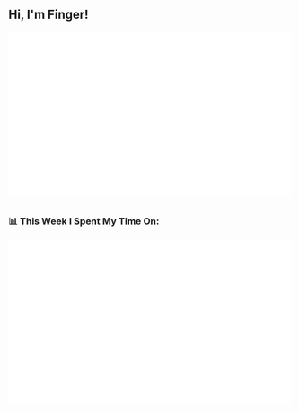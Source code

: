 <h2> Hi, I'm Finger!</h2>

<img align="right" src="https://raw.githubusercontent.com/spianmo/github-stats/master/generated/overview.svg#gh-light-mode-only">

<!-- <img align="right" height="160em" src="https://github-readme-stats-eight-theta.vercel.app/api/top-langs/?username=spianmo&layout=compact&langs_count=8&theme=algolia"/>	 -->
	
```go
package main

type Me struct {
	Name   string
	Job    string
	Code   string
	Skills string
}

func main() {
	me := &Me{
		Name:   "Finger",
		Job:    "Client-side Engineer",
		Code:   "Java and C++ and Others",
		Skills: "Android Security NLP ^o^",
	}
	_ = me
}
```


<h3>📊 This Week I Spent My Time On:</h3>
<img align='right' src="https://raw.githubusercontent.com/spianmo/github-stats/master/generated/languages.svg#gh-light-mode-only">

<!--START_SECTION:waka-->

```txt
C++                    17 hrs 22 mins  █████████▓░░░░░░░░░░░░░░░   38.37 %
CMake                  11 hrs 10 mins  ██████▒░░░░░░░░░░░░░░░░░░   24.69 %
Java                   5 hrs 37 mins   ███░░░░░░░░░░░░░░░░░░░░░░   12.43 %
ObjectiveC             3 hrs           █▓░░░░░░░░░░░░░░░░░░░░░░░   06.66 %
Dart                   1 hr 44 mins    █░░░░░░░░░░░░░░░░░░░░░░░░   03.86 %
```

<!--END_SECTION:waka-->
